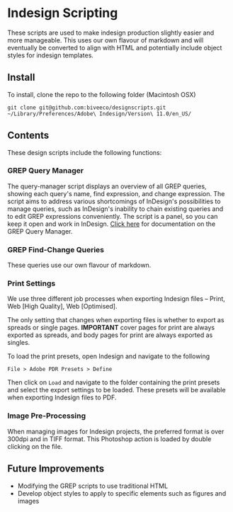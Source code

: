# Indesign Scripting
These scripts are used to make indesign production slightly easier and more manageable. This uses our own flavour of markdown and will eventually be converted to align with HTML and potentially include object styles for indesign templates.

## Install
To install, clone the repo to the following folder (Macintosh OSX)

`git clone git@github.com:biveeco/designscripts.git ~/Library/Preferences/Adobe\ Indesign/Version\ 11.0/en_US/`

## Contents
These design scripts include the following functions:

### GREP Query Manager
The query-manager script displays an overview of all GREP queries, showing each query's name, find expression, and change expression. The script aims to address various shortcomings of InDesign's possibilities to manage queries, such as InDesign's inability to chain existing queries and to edit GREP expressions conveniently. The script is a panel, so you can keep it open and work in InDesign.
[Click here](http://www.kahrel.plus.com/indesign/grep_query_manager.html) for documentation on the GREP Query Manager.

### GREP Find-Change Queries
These queries use our own flavour of markdown. 

### Print Settings
We use three different job processes when exporting Indesign files – Print, Web [High Quality], Web [Optimised].

The only setting that changes when exporting files is whether to export as spreads or single pages. **IMPORTANT** cover pages for print are always exported as spreads, and body pages for print are always exported as singles.

To load the print presets, open Indesign and navigate to the following

`File > Adobe PDR Presets > Define`

Then click on `Load` and navigate to the folder containing the print presets and select the export settings to be loaded. These presets will be available when exporting Indesign files to PDF.

### Image Pre-Processing
When managing images for Indesign projects, the preferred format is over 300dpi and in TIFF format. This Photoshop action is loaded by double clicking on the file.

## Future Improvements
+ Modifying the GREP scripts to use traditional HTML
+ Develop object styles to apply to specific elements such as figures and images
